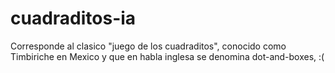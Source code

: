 cuadraditos-ia
==============

Corresponde al clasico "juego de los cuadraditos", conocido como Timbiriche en Mexico y que en habla inglesa se denomina dot-and-boxes,
:(